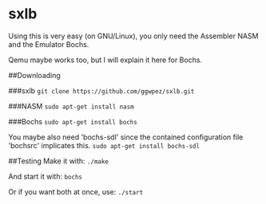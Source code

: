 # sxlb

Using this is very easy (on GNU/Linux), you only need the Assembler NASM and the Emulator Bochs.

Qemu maybe works too, but I will explain it here for Bochs.

##Downloading

###sxlb
`git clone https://github.com/ggwpez/sxlb.git`

###NASM
`sudo apt-get install nasm`

###Bochs
`sudo apt-get install bochs`

You maybe also need 'bochs-sdl' since the contained configuration file 'bochsrc' implicates this.
`sudo apt-get install bochs-sdl`

##Testing
Make it with:
`./make`

And start it with:
`bochs`

Or if you want both at once, use:
`./start`

